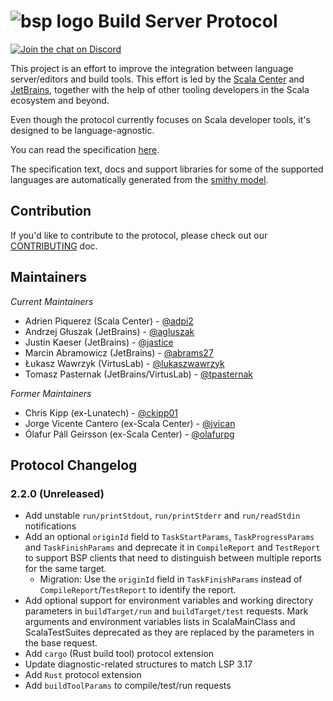 # ![bsp logo](resources/buildServerProtocol64.svg) Build Server Protocol

[![Join the chat on Discord](https://badgen.net/badge/icon/discord?icon=discord&label)](https://discord.gg/7tMENrnv8p)

This project is an effort to improve the integration between language
server/editors and build tools. This effort is led by the [Scala
Center](https://scala.epfl.ch/) and [JetBrains](https://www.jetbrains.com/),
together with the help of other tooling developers in the Scala ecosystem and
beyond.

Even though the protocol currently focuses on Scala developer tools, it's
designed to be language-agnostic.

You can read the specification [here](https://build-server-protocol.github.io/docs/specification).

The specification text, docs and support libraries for some of the supported languages are automatically
generated from the [smithy model](spec/src/main/resources/META-INF/smithy/bsp/bsp.smithy).

## Contribution

If you'd like to contribute to the protocol, please check out our
[CONTRIBUTING](./CONTRIBUTING.md) doc.

## Maintainers

_Current Maintainers_

- Adrien Piquerez (Scala Center) - [@adpi2](https://github.com/adpi2)
- Andrzej Głuszak (JetBrains) - [@agluszak](https://github.com/agluszak)
- Justin Kaeser (JetBrains) - [@jastice](https://github.com/jastice)
- Marcin Abramowicz (JetBrains) - [@abrams27](https://github.com/abrams27)
- Łukasz Wawrzyk (VirtusLab) - [@lukaszwawrzyk](https://github.com/lukaszwawrzyk)
- Tomasz Pasternak (JetBrains/VirtusLab) - [@tpasternak](https://github.com/tpasternak)

_Former Maintainers_

- Chris Kipp (ex-Lunatech) - [@ckipp01](https://github.com/ckipp01)
- Jorge Vicente Cantero (ex-Scala Center) - [@jvican](https://github.com/jvican)
- Ólafur Páll Geirsson (ex-Scala Center) - [@olafurpg](https://github.com/olafurpg)

## Protocol Changelog

### 2.2.0 (Unreleased)

- Add unstable `run/printStdout`, `run/printStderr` and `run/readStdin` notifications
- Add an optional `originId` field to `TaskStartParams`, `TaskProgressParams` and `TaskFinishParams`
  and deprecate it in `CompileReport` and `TestReport` to support BSP clients that need to distinguish
  between multiple reports for the same target.
  - Migration: Use the `originId` field in `TaskFinishParams` instead of `CompileReport`/`TestReport`
    to identify the report.
- Add optional support for environment variables and working directory parameters in `buildTarget/run`
  and `buildTarget/test` requests.
  Mark arguments and environment variables lists in ScalaMainClass and ScalaTestSuites deprecated as
  they are replaced by the parameters in the base request.
- Add `cargo` (Rust build tool) protocol extension
- Update diagnostic-related structures to match LSP 3.17
- Add `Rust` protocol extension
- Add `buildToolParams` to compile/test/run requests
